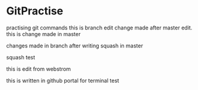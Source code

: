 # GitPractise
practising git commands
this is branch edit
change made after master edit.
this is change made in master

changes made in branch after writing squash in master

squash test

this is edit from webstrom

this is written in github portal
for terminal test
